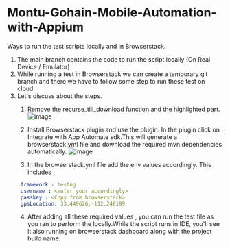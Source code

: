 # Montu-Gohain-Mobile-Automation-with-Appium

Ways to run the test scripts locally and in Browserstack.

1. The main branch contains the code to run the script locally (On Real Device / Emulator)
2. While running a test in Browserstack we can create a temporary git branch and there we have to follow some step to run these test on cloud.
3. Let's discuss about the steps.
   1. Remove the recurse_till_download function and the highlighted part.
      ![image](https://github.com/Montu-Gohain/Montu-Gohain-Mobile-Automation-with-Appium/assets/76866991/9b54efd0-9af0-4ac4-a27c-aee6c53f4978)

   2. Install Browserstack plugin and use the plugin. In the plugin click on : Integrate with App Automate sdk.This will generate a browserstack.yml file and download the required mvn dependencies automatically.
      ![image](https://github.com/Montu-Gohain/Montu-Gohain-Mobile-Automation-with-Appium/assets/76866991/f764c12f-1d0d-4a4a-8e57-5f58fa81863f)
   3. In the browserstack.yml file add the env values accordingly. This includes , 
     ```yml
      framework : testng
      username : <enter your accordingly>
      passkey : <Copy from browserstack>
      gpsLocation: 33.449626,-112.248189
     ```
   4. After adding all these required values , you can run the test file as you ran to perform the locally.While the script runs in IDE, you'll see it also running on browserstack dashboard along with the project build name.